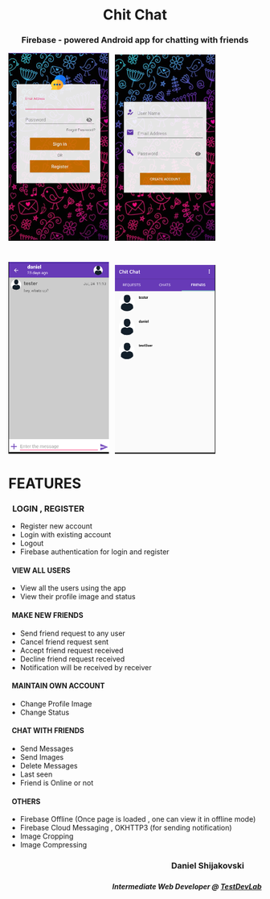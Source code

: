 # <h1 align = "center">Chit Chat</h1>
### <h3 align= "center">Firebase - powered Android app for chatting with friends</h1>

<img src="https://github.com/dsijakovski98/chit-chat/blob/main/screenshots/login.png" width="200"> &nbsp; <img src="https://github.com/dsijakovski98/chit-chat/blob/main/screenshots/register.png" width="200">
&nbsp;
#
<img src="https://github.com/dsijakovski98/chit-chat/blob/main/screenshots/chat.png" width="200"> &nbsp; <img src="https://github.com/dsijakovski98/chit-chat/blob/main/screenshots/friends.png" width="200">
&nbsp;

# FEATURES

### &nbsp;  LOGIN , REGISTER
* Register new account
* Login with existing account
* Logout
* Firebase authentication for login and register

#### &nbsp; VIEW ALL USERS
* View all the users using the app
* View their profile image and status

#### &nbsp; MAKE NEW FRIENDS
* Send friend request to any user
* Cancel friend request sent
* Accept friend request received
* Decline friend request received
* Notification will be received by receiver

#### &nbsp; MAINTAIN OWN ACCOUNT
* Change Profile Image
* Change Status

#### &nbsp; CHAT WITH FRIENDS
* Send Messages
* Send Images
* Delete Messages
* Last seen 
* Friend is Online or not

#### &nbsp; OTHERS
* Firebase Offline (Once page is loaded , one can view it in offline mode)
* Firebase Cloud Messaging , OKHTTP3 (for sending notification)
* Image Cropping 
* Image Compressing

### <h3 align="right">Daniel Shijakovski &nbsp;&nbsp;&nbsp;&nbsp;&nbsp;&nbsp;&nbsp;&nbsp;</h5>
### <h5 align="right">Intermediate Web Developer @ [TestDevLab](https://www.testdevlab.com)</h5>
